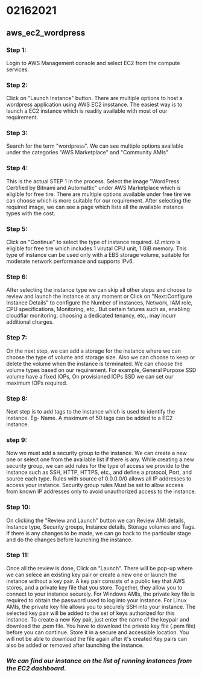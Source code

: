 # 02162021
## aws_ec2_wordpress

### Step 1:
Login to AWS Management console and select EC2 from the compute services.

### Step 2:
Click on "Launch Instance" button. There are multiple options to host a wordpress application using AWS EC2 insstance. The easiest way is to launch a EC2 instance which is readily available with most of our requirement.

### Step 3:
Search for the term "wordpress". We can see multiple options available under the categories "AWS Marketplace" and "Community AMIs"

### Step 4:
This is the actual STEP 1 in the process. Select the image "WordPress Certified by Bitnami and Automattic" under AWS Marketplace which is eligible for free tire. There are multiple options available under free tire we can choose which is more suitable for our requirement. After selecting the required image, we can see a page which lists all the available instance types with the cost.

### Step 5:
Click on "Continue" to select the type of instance required. *t2.micro* is eligible for free tire which includes 1 virutal CPU unit, 1 GiB memory. This type of instance can be used only with a EBS storage volume, suitable for moderate network performance and supports IPv6.

### Step 6:
After selecting the instance type we can skip all other steps and choose to review and launch the instance at any moment or Click on "Next:Configure Instance Details" to configure the Number of instances, Network, IAM role, CPU specifications, Monitoring, etc,. But certain fatures such as, enabling cloudflar monitoring, choosing a dedicated tenancy, etc,. may incurr additional charges.

### Step 7:
On the next step, we can add a storage for the instance where we can choose the type of volume and storage size. Also we can choose to keep or delete the volume when the instance is terminated. We can choose the volume types based on our requirement. For example, General Purpose SSD volume have a fixed IOPs, On provisioned IOPs SSD we can set our maximum IOPs required. 

### Step 8:
Next step is to add tags to the instance which is used to identify the instance. Eg- Name. A maximum of 50 tags can be added to a EC2 instance.

### step 9:
Now we must add a security group to the instance. We can create a new one or select one from the available list if there is any. While creating a new security group, we can add rules for the type of access we provide to the instance such as SSH, HTTP, HTTPS, etc., and define a protocol, Port, and source each type. Rules with source of 0.0.0.0/0 allows all IP addresses to access your instance. Security group rules Must be set to allow access from known IP addresses only to avoid unauthorized access to the instance.

### Step 10:
On clicking the "Review and Launch" button we can Review AMI details, Instance type, Security groups, Instance details, Storage volumes and Tags. If there is any changes to be made, we can go back to the particular stage and do the changes before launching the instance.

### Step 11:
Once all the review is done, Click on "Launch". There will be pop-up where we can selece an existing key pair or create a new one or launch the instance without a key pair. A key pair consists of a public key that AWS stores, and a private key file that you store. Together, they allow you to connect to your instance securely. For Windows AMIs, the private key file is required to obtain the password used to log into your instance. For Linux AMIs, the private key file allows you to securely SSH into your instance. The selected key pair will be added to the set of keys authorized for this instance. To create a new Key pair, just enter the name of the keypair and download the .pem file. You have to download the private key file (.pem file) before you can continue. Store it in a secure and accessible location. You will not be able to download the file again after it's created Key pairs can also be added or removed after launching the instance.

### *We can find our instance on the list of running instances from the EC2 dashboard.*
